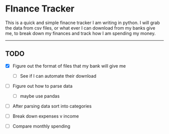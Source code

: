 # **FInance Tracker**

This is a quick and simple finacne tracker I am writing in python.
I will grab the data from csv files, or what ever I can download from my banks give me, to break down my finances and track how I am spending my money.

---

## TODO
- [x] Figure out the format of files that my bank will give me
    - [ ] See if I can automate their download
- [ ] Figure out how to parse data
    - [ ] maybe use pandas
- [ ] After parsing data sort into categories
- [ ] Break down expenses v income
- [ ] Compare monthly spending

